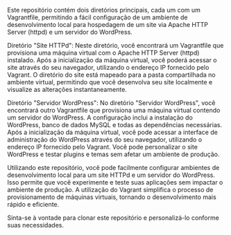 Este repositório contém dois diretórios principais, cada um com um Vagrantfile, permitindo a fácil configuração de um ambiente de desenvolvimento local para hospedagem de um site via Apache HTTP Server (httpd) e um servidor do WordPress.

Diretório "Site HTTPd":
Neste diretório, você encontrará um Vagrantfile que provisiona uma máquina virtual com o Apache HTTP Server (httpd) instalado. Após a inicialização da máquina virtual, você poderá acessar o site através do seu navegador, utilizando o endereço IP fornecido pelo Vagrant. O diretório do site está mapeado para a pasta compartilhada no ambiente virtual, permitindo que você desenvolva seu site localmente e visualize as alterações instantaneamente.

Diretório "Servidor WordPress":
No diretório "Servidor WordPress", você encontrará outro Vagrantfile que provisiona uma máquina virtual contendo um servidor do WordPress. A configuração inclui a instalação do WordPress, banco de dados MySQL e todas as dependências necessárias. Após a inicialização da máquina virtual, você pode acessar a interface de administração do WordPress através do seu navegador, utilizando o endereço IP fornecido pelo Vagrant. Você pode personalizar o site WordPress e testar plugins e temas sem afetar um ambiente de produção.

Utilizando este repositório, você pode facilmente configurar ambientes de desenvolvimento local para um site HTTPd e um servidor do WordPress. Isso permite que você experimente e teste suas aplicações sem impactar o ambiente de produção. A utilização do Vagrant simplifica o processo de provisionamento de máquinas virtuais, tornando o desenvolvimento mais rápido e eficiente.

Sinta-se à vontade para clonar este repositório e personalizá-lo conforme suas necessidades.
